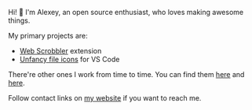 Hi! 👋 I'm Alexey, an open source enthusiast, who loves making awesome things.

My primary projects are:
- [Web Scrobbler][web-scrobbler] extension
- [Unfancy file icons][vscode-unfancy-file-icons] for VS Code

There're other ones I work from time to time. You can find them [here][my-repositories] and [here][test-room-7-repositories].

Follow contact links on [my website] if you want to reach me.

[my-repositories]: https://github.com/alexesprit?tab=repositories
[my website]: https://alexesprit.com/
[test-room-7-repositories]: https://github.com/test-room-7
[vscode-unfancy-file-icons]: https://github.com/alexesprit/vscode-unfancy-file-icons
[web-scrobbler]: https://github.com/web-scrobbler
